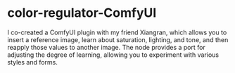 # color-regulator-ComfyUI
I co-created a ComfyUI plugin with my friend Xiangran, which allows you to insert a reference image, learn about saturation, lighting, and tone, and then reapply those values to another image. The node provides a port for adjusting the degree of learning, allowing you to experiment with various styles and forms.
